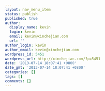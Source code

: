 ```yaml
---
layout: nav_menu_item
status: publish
published: true
author:
  display_name: kevin
  login: kevin
  email: kevin@xinchejian.com
  url: ''
author_login: kevin
author_email: kevin@xinchejian.com
wordpress_id: 5451
wordpress_url: http://xinchejian.com/?p=5451
date: '2013-07-14 18:07:41 +0800'
date_gmt: '2013-07-14 10:07:41 +0800'
categories: []
tags: []
comments: []
---
```


